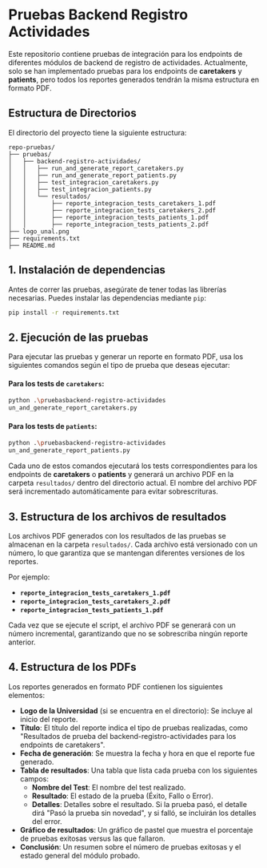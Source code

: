 
# Pruebas Backend Registro Actividades

Este repositorio contiene pruebas de integración para los endpoints de diferentes módulos de backend de registro de actividades. Actualmente, solo se han implementado pruebas para los endpoints de **caretakers** y **patients**, pero todos los reportes generados tendrán la misma estructura en formato PDF.

## Estructura de Directorios

El directorio del proyecto tiene la siguiente estructura:

```
repo-pruebas/
├── pruebas/
│   ├── backend-registro-actividades/
│   │   ├── run_and_generate_report_caretakers.py
│   │   ├── run_and_generate_report_patients.py
│   │   ├── test_integracion_caretakers.py
│   │   ├── test_integracion_patients.py
│   │   └── resultados/
│   │       ├── reporte_integracion_tests_caretakers_1.pdf
│   │       ├── reporte_integracion_tests_caretakers_2.pdf
│   │       ├── reporte_integracion_tests_patients_1.pdf
│   │       ├── reporte_integracion_tests_patients_2.pdf
├── logo_unal.png
├── requirements.txt
├── README.md
```

## 1. **Instalación de dependencias**

Antes de correr las pruebas, asegúrate de tener todas las librerías necesarias. Puedes instalar las dependencias mediante `pip`:

```bash
pip install -r requirements.txt
```

## 2. **Ejecución de las pruebas**

Para ejecutar las pruebas y generar un reporte en formato PDF, usa los siguientes comandos según el tipo de prueba que deseas ejecutar:

#### **Para los tests de `caretakers`**:
```bash
python .\pruebasbackend-registro-actividades
un_and_generate_report_caretakers.py
```

#### **Para los tests de `patients`**:
```bash
python .\pruebasbackend-registro-actividades
un_and_generate_report_patients.py
```

Cada uno de estos comandos ejecutará los tests correspondientes para los endpoints de **caretakers** o **patients** y generará un archivo PDF en la carpeta `resultados/` dentro del directorio actual. El nombre del archivo PDF será incrementado automáticamente para evitar sobrescrituras.

## 3. **Estructura de los archivos de resultados**

Los archivos PDF generados con los resultados de las pruebas se almacenan en la carpeta `resultados/`. Cada archivo está versionado con un número, lo que garantiza que se mantengan diferentes versiones de los reportes.

Por ejemplo:

- **`reporte_integracion_tests_caretakers_1.pdf`**
- **`reporte_integracion_tests_caretakers_2.pdf`**
- **`reporte_integracion_tests_patients_1.pdf`**

Cada vez que se ejecute el script, el archivo PDF se generará con un número incremental, garantizando que no se sobrescriba ningún reporte anterior.

## 4. **Estructura de los PDFs**

Los reportes generados en formato PDF contienen los siguientes elementos:

- **Logo de la Universidad** (si se encuentra en el directorio): Se incluye al inicio del reporte.
- **Título**: El título del reporte indica el tipo de pruebas realizadas, como "Resultados de prueba del backend-registro-actividades para los endpoints de caretakers".
- **Fecha de generación**: Se muestra la fecha y hora en que el reporte fue generado.
- **Tabla de resultados**: Una tabla que lista cada prueba con los siguientes campos:
  - **Nombre del Test**: El nombre del test realizado.
  - **Resultado**: El estado de la prueba (Éxito, Fallo o Error).
  - **Detalles**: Detalles sobre el resultado. Si la prueba pasó, el detalle dirá "Pasó la prueba sin novedad", y si falló, se incluirán los detalles del error.
- **Gráfico de resultados**: Un gráfico de pastel que muestra el porcentaje de pruebas exitosas versus las que fallaron.
- **Conclusión**: Un resumen sobre el número de pruebas exitosas y el estado general del módulo probado.